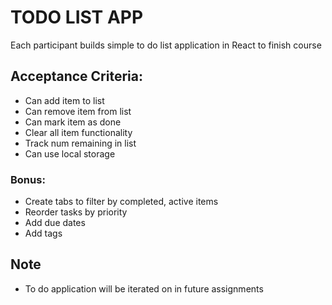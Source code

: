 # TODO LIST APP

Each participant builds simple to do list application in React to finish course

## Acceptance Criteria:
  - Can add item to list
  - Can remove item from list
  - Can mark item as done 
  - Clear all item functionality
  - Track num remaining in list 
  - Can use local storage

### Bonus:
  - Create tabs to filter by completed, active items 
  - Reorder tasks by priority
  - Add due dates 
  - Add tags 

## Note
  - To do application will be iterated on in future assignments 
